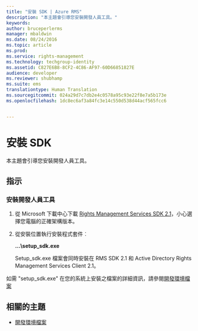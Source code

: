 ```yaml
---
title: "安裝 SDK | Azure RMS"
description: "本主題會引導您安裝開發人員工具。"
keywords: 
author: bruceperlerms
manager: mbaldwin
ms.date: 08/24/2016
ms.topic: article
ms.prod: 
ms.service: rights-management
ms.technology: techgroup-identity
ms.assetid: C827E6B8-8CF2-4C86-AF97-60D66851827E
audience: developer
ms.reviewer: shubhamp
ms.suite: ems
translationtype: Human Translation
ms.sourcegitcommit: 024a29d7c7db2e4c0578a95c93e22f8e7a5b173e
ms.openlocfilehash: 1dc8ec6af3a84fc3e14c550d538d44acf565fcc6


---
```


# 安裝 SDK

本主題會引導您安裝開發人員工具。

## 指示

### 安裝開發人員工具

1.  從 Microsoft 下載中心下載 [Rights Management Services SDK 2.1](http://www.microsoft.com/en-us/download/details.aspx?id=38397)，小心選擇您電腦的正確架構版本。
2.  從安裝位置執行安裝程式套件︰

    **...\\setup\_sdk.exe**

    Setup\_sdk.exe 檔案會同時安裝在 RMS SDK 2.1 和 Active Directory Rights Management Services Client 2.1。

如需 "setup\_sdk.exe" 在您的系統上安裝之檔案的詳細資訊，請參閱[開發環境檔案](sdk-elements.md)

## 相關的主題

* [開發環境檔案](sdk-elements.md)
 

 



<!--HONumber=Aug16_HO4-->


